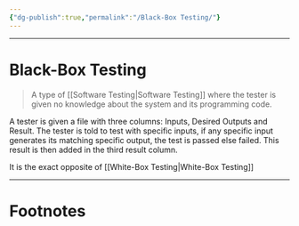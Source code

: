 ```yaml
---
{"dg-publish":true,"permalink":"/Black-Box Testing/"}
---
```



---
# Black-Box Testing
> A type of [[Software Testing\|Software Testing]] where the tester is given no knowledge about the system and its programming code.

A tester is given a file with three columns: Inputs, Desired Outputs and Result.
The tester is told to test with specific inputs, if any specific input generates its matching specific output, the test is passed else failed. This result is then added in the third result column.

It is the exact opposite of [[White-Box Testing\|White-Box Testing]]

---
# Footnotes